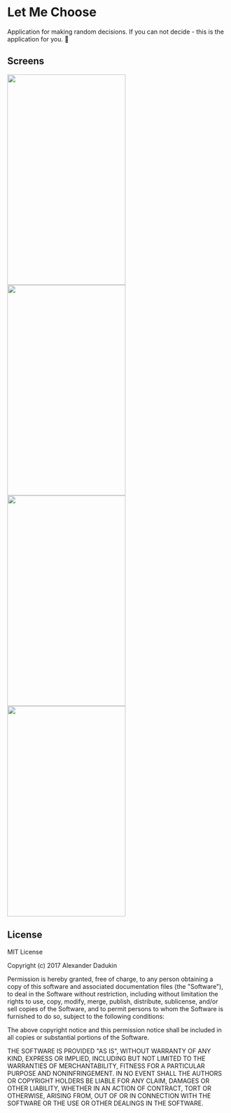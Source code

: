 # Let Me Choose

Application for making random decisions. 
If you can not decide - this is the application for you. :herb:

## Screens
<img src="https://github.com/sasd97/LetMeChoose/blob/feature/architecture/images/round_icon.png" width="270" height="480">
<img src="https://github.com/sasd97/LetMeChoose/blob/feature/architecture/images/sq_icon.png" width="270" height="480">
<img src="https://github.com/sasd97/LetMeChoose/blob/feature/architecture/images/list.png" width="270" height="480">
<img src="https://github.com/sasd97/LetMeChoose/blob/feature/architecture/images/alert.png" width="270" height="480">

## License
MIT License

Copyright (c) 2017 Alexander Dadukin

Permission is hereby granted, free of charge, to any person obtaining a copy
of this software and associated documentation files (the "Software"), to deal
in the Software without restriction, including without limitation the rights
to use, copy, modify, merge, publish, distribute, sublicense, and/or sell
copies of the Software, and to permit persons to whom the Software is
furnished to do so, subject to the following conditions:

The above copyright notice and this permission notice shall be included in all
copies or substantial portions of the Software.

THE SOFTWARE IS PROVIDED "AS IS", WITHOUT WARRANTY OF ANY KIND, EXPRESS OR
IMPLIED, INCLUDING BUT NOT LIMITED TO THE WARRANTIES OF MERCHANTABILITY,
FITNESS FOR A PARTICULAR PURPOSE AND NONINFRINGEMENT. IN NO EVENT SHALL THE
AUTHORS OR COPYRIGHT HOLDERS BE LIABLE FOR ANY CLAIM, DAMAGES OR OTHER
LIABILITY, WHETHER IN AN ACTION OF CONTRACT, TORT OR OTHERWISE, ARISING FROM,
OUT OF OR IN CONNECTION WITH THE SOFTWARE OR THE USE OR OTHER DEALINGS IN THE
SOFTWARE.